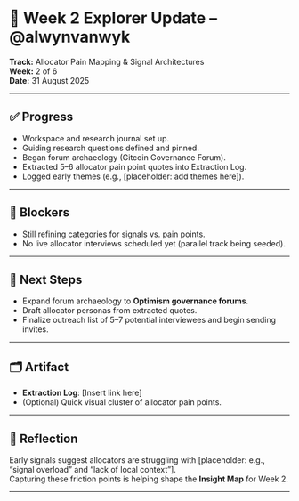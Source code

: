 # 🌱 Week 2 Explorer Update – @alwynvanwyk

**Track:** Allocator Pain Mapping & Signal Architectures  
**Week:** 2 of 6  
**Date:** 31 August 2025  

---

## ✅ Progress
- Workspace and research journal set up.  
- Guiding research questions defined and pinned.  
- Began forum archaeology (Gitcoin Governance Forum).  
- Extracted 5–6 allocator pain point quotes into Extraction Log.  
- Logged early themes (e.g., [placeholder: add themes here]).  

---

## 🚧 Blockers
- Still refining categories for signals vs. pain points.  
- No live allocator interviews scheduled yet (parallel track being seeded).  

---

## 🔭 Next Steps
- Expand forum archaeology to **Optimism governance forums**.  
- Draft allocator personas from extracted quotes.  
- Finalize outreach list of 5–7 potential interviewees and begin sending invites.  

---

## 🗂️ Artifact
- **Extraction Log**: [Insert link here]  
- (Optional) Quick visual cluster of allocator pain points.  

---

## 🎯 Reflection
Early signals suggest allocators are struggling with [placeholder: e.g., “signal overload” and “lack of local context”].  
Capturing these friction points is helping shape the **Insight Map** for Week 2.  

---
